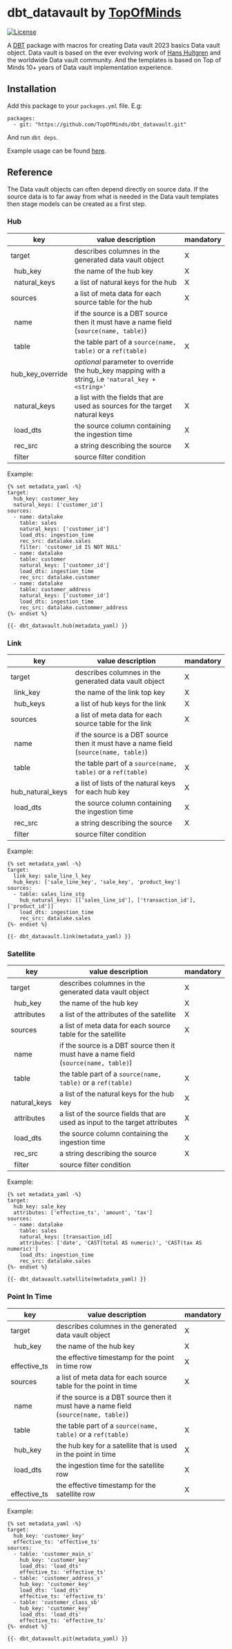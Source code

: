 # dbt_datavault by [TopOfMinds](https://topofminds.se/)
[![License](https://img.shields.io/badge/License-Apache%202.0-blue.svg)](https://opensource.org/licenses/Apache-2.0)

A [DBT](https://docs.getdbt.com/docs/introduction) package with macros for creating Data vault 2023 basics Data vault object. Data vault is based on the ever evolving work of [Hans Hultgren](https://hanshultgren.wordpress.com/) and the worldwide Data vault community. And the templates is based on Top of Minds 10+ years of Data vault implementation experience.

## Installation
Add this package to your `packages.yml` file. E.g:
```
packages:
  - git: "https://github.com/TopOfMinds/dbt_datavault.git"
```
And run `dbt deps`.

Example usage can be found [here](https://github.com/TopOfMinds/dbt_datavault_example).

## Reference
The Data vault objects can often depend directly on source data. If the source data is to far away from what is needed in the Data vault templates then stage models can be created as a first step.

### Hub

| key | value description | mandatory |
| --- | --- | --- |
| target | describes columnes in the generated data vault object | X |
|  hub_key | the name of the hub key | X |
|  natural_keys | a list of natural keys for the hub | X |
| sources | a list of meta data for each source table for the hub | X |
|  name | if the source is a DBT source then it must have a name field (`source(name, table)`) |   |
|  table | the table part of a `source(name, table)` or a `ref(table)` | X |
|  hub_key_override | *optional* parameter to override the hub_key mapping with a string, i.e `'natural_key + <string>'` |  |
|  natural_keys | a list with the fields that are used as sources for the target natural keys | X |
|  load_dts | the source column containing the ingestion time | X |
|  rec_src | a string describing the source | X |
|  filter | source filter condition |  |

Example:
```
{% set metadata_yaml -%}
target: 
  hub_key: customer_key
  natural_keys: ['customer_id']
sources:
  - name: datalake
    table: sales
    natural_keys: ['customer_id']
    load_dts: ingestion_time
    rec_src: datalake.sales
    filter: 'customer_id IS NOT NULL'
  - name: datalake
    table: customer
    natural_keys: ['customer_id']
    load_dts: ingestion_time
    rec_src: datalake.customer
  - name: datalake
    table: customer_address
    natural_keys: ['customer_id']
    load_dts: ingestion_time
    rec_src: datalake.custommer_address
{%- endset %}

{{- dbt_datavault.hub(metadata_yaml) }}
```

### Link

| key | value description | mandatory |
| --- | --- | --- |
| target | describes columnes in the generated data vault object | X |
|  link_key | the name of the link top key | X |
|  hub_keys | a list of hub keys for the link | X |
| sources | a list of meta data for each source table for the link | X |
|  name | if the source is a DBT source then it must have a name field (`source(name, table)`) |   |
|  table | the table part of a `source(name, table)` or a `ref(table)` | X |
|  hub_natural_keys | a list of lists of the natural keys for each hub key | X |
|  load_dts | the source column containing the ingestion time | X |
|  rec_src | a string describing the source | X |
|  filter | source filter condition |  |

Example:
```
{% set metadata_yaml -%}
target: 
  link_key: sale_line_l_key
  hub_keys: ['sale_line_key', 'sale_key', 'product_key']
sources:
  - table: sales_line_stg
    hub_natural_keys: [['sales_line_id'], ['transaction_id'], ['product_id']]
    load_dts: ingestion_time
    rec_src: datalake.sales
{%- endset %}

{{- dbt_datavault.link(metadata_yaml) }}
```

### Satellite

| key | value description | mandatory |
| --- | --- | --- |
| target | describes columnes in the generated data vault object | X |
|  hub_key | the name of the hub key | X |
|  attributes | a list of the attributes of the satellite | X |
| sources | a list of meta data for each source table for the satellite | X |
|  name | if the source is a DBT source then it must have a name field (`source(name, table)`) |   |
|  table | the table part of a `source(name, table)` or a `ref(table)` | X |
|  natural_keys | a list of the natural keys for the hub key | X |
|  attributes | a list of the source fields that are used as input to the target attributes | X |
|  load_dts | the source column containing the ingestion time | X |
|  rec_src | a string describing the source | X |
|  filter | source filter condition |  |

Example:
```
{% set metadata_yaml -%}
target: 
  hub_key: sale_key
  attributes: ['effective_ts', 'amount', 'tax']
sources:
  - name: datalake
    table: sales
    natural_keys: [transaction_id]
    attributes: ['date', 'CAST(total AS numeric)', 'CAST(tax AS numeric)']
    load_dts: ingestion_time
    rec_src: datalake.sales
{%- endset %}

{{- dbt_datavault.satellite(metadata_yaml) }}
```

### Point In Time

| key | value description | mandatory |
| --- | --- | --- |
| target | describes columnes in the generated data vault object | X |
|  hub_key | the name of the hub key | X |
|  effective_ts | the effective timestamp for the point in time row | X |
| sources | a list of meta data for each source table for the point in time | X |
|  name | if the source is a DBT source then it must have a name field (`source(name, table)`) |   |
|  table | the table part of a `source(name, table)` or a `ref(table)` | X |
|  hub_key | the hub key for a satellite that is used in the point in time | X |
|  load_dts | the ingestion time for the satellite row | X |
|  effective_ts | the effective timestamp for the satellite row | X |

Example:
```
{% set metadata_yaml -%}
target: 
  hub_key: 'customer_key'
  effective_ts: 'effective_ts'
sources:
  - table: 'customer_main_s'
    hub_key: 'customer_key'
    load_dts: 'load_dts'
    effective_ts: 'effective_ts'
  - table: 'customer_address_s'
    hub_key: 'customer_key'
    load_dts: 'load_dts'
    effective_ts: 'effective_ts'
  - table: 'customer_class_sb'
    hub_key: 'customer_key'
    load_dts: 'load_dts'
    effective_ts: 'effective_ts'
{%- endset %}

{{- dbt_datavault.pit(metadata_yaml) }}
```
